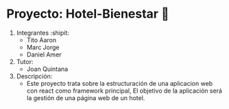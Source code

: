 # Proyecto: Hotel-Bienestar :hotel:
 1. Integrantes :shipit:
    * Tito Aaron
    * Marc Jorge
    * Daniel Amer
 2. Tutor:
    * Joan Quintana
 3. Descripción:
    * Este proyecto trata sobre la estructuración de una aplicacion web con react como framework principal, El objetivo de la aplicación será la gestión de una página web de un hotel.
